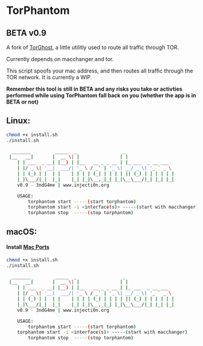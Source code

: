 # TorPhantom
## BETA v0.9
A fork of [TorGhost](https://github.com/susmithHCK/torghost), a little utilitly used to route all traffic through TOR.

Currently depends on macchanger and tor.

This script spoofs your mac address, and then routes all traffic through the TOR network. It is currently a WIP.

**Remember this tool is still in BETA and any risks you take or activties performed while using TorPhantom fall back on you (whether the app is in BETA or not)**


## Linux:

```sh
chmod +x install.sh
./install.sh
```

```sh
  _______         _____  _                 _                  
 |__   __|       |  __ \| |               | |                 
    | | ___  _ __| |__) | |__   __ _ _ __ | |_ ___  _ __ ___  
    | |/ _ \| '__|  ___/| '_ \ / _` | '_ \| __/ _ \| '_ ` _ \
    | | (_) | |  | |    | | | | (_| | | | | || (_) | | | | | |
    |_|\___/|_|  |_|    |_| |_|\__,_|_| |_|\__\___/|_| |_| |_|
	v0.9 - 3ndG4me | www.injecti0n.org

	USAGE:
        torphantom start -----(start torphantom)
        torphantom start -i <interface(s)> -----(start with macchanger)
        torphantom stop  -----(stop torphantom)
```

## macOS:
#### Install [Mac Ports](https://www.macports.org/install.php)
```sh
chmod +x install.sh
./install.sh
```
```sh
  _______         _____  _                 _                  
 |__   __|       |  __ \| |               | |                 
    | | ___  _ __| |__) | |__   __ _ _ __ | |_ ___  _ __ ___  
    | |/ _ \| '__|  ___/| '_ \ / _` | '_ \| __/ _ \| '_ ` _ \
    | | (_) | |  | |    | | | | (_| | | | | || (_) | | | | | |
    |_|\___/|_|  |_|    |_| |_|\__,_|_| |_|\__\___/|_| |_| |_|
	v0.9 - 3ndG4me | www.injecti0n.org

	USAGE:
        torphantom start -----(start torphantom)
	torphantom start -i <interface(s)> -----(start with macchanger)
        torphantom stop  -----(stop torphantom)
```